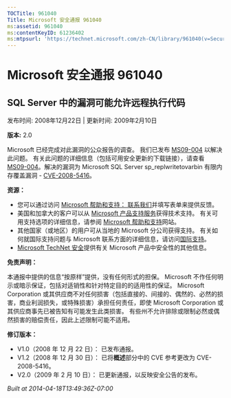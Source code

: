 ```yaml
---
TOCTitle: 961040
Title: Microsoft 安全通报 961040
ms:assetid: 961040
ms:contentKeyID: 61236402
ms:mtpsurl: 'https://technet.microsoft.com/zh-CN/library/961040(v=Security.10)'
---
```




Microsoft 安全通报 961040
=========================

SQL Server 中的漏洞可能允许远程执行代码
---------------------------------------

发布时间: 2008年12月22日 | 更新时间: 2009年2月10日

**版本:** 2.0

Microsoft 已经完成对此漏洞的公众报告的调查。 我们已发布 [MS09-004](http://go.microsoft.com/fwlink/?linkid=139513) 以解决此问题。 有关此问题的详细信息（包括可用安全更新的下载链接），请查看 [MS09-004](http://go.microsoft.com/fwlink/?linkid=139513)。解决的漏洞为 Microsoft SQL Server sp\_replwritetovarbin 有限内存覆盖漏洞 - [CVE-2008-5416](http://www.cve.mitre.org/cgi-bin/cvename.cgi?name=cve-2008-5416)。

**资源：**

-   您可以通过访问 [Microsoft 帮助和支持： 联系我们](https://support.microsoft.com/common/survey.aspx?scid=sw;en;1257&amp;showpage=1&amp;ws=technet&amp;sd=tech)并填写表单来提供反馈。
-   美国和加拿大的客户可以从 [Microsoft 产品支持服务](http://go.microsoft.com/fwlink/?linkid=21131)获得技术支持。 有关可用支持选项的详细信息，请参阅 [Microsoft 帮助和支持](http://support.microsoft.com/default.aspx?ln=zh-cn)网站。
-   其他国家（或地区）的用户可从当地的 Microsoft 分公司获得支持。 有关如何就国际支持问题与 Microsoft 联系方面的详细信息，请访问[国际支持](http://go.microsoft.com/fwlink/?linkid=21155)。
-   [Microsoft TechNet 安全](http://go.microsoft.com/fwlink/?linkid=21132)提供有关 Microsoft 产品中安全性的其他信息。

**免责声明：**

本通报中提供的信息“按原样”提供，没有任何形式的担保。 Microsoft 不作任何明示或暗示保证，包括对适销性和针对特定目的的适用性的保证。 Microsoft Corporation 或其供应商不对任何损害（包括直接的、间接的、偶然的、必然的损害，商业利润损失，或特殊损害）承担任何责任，即使 Microsoft Corporation 或其供应商事先已被告知有可能发生此类损害。 有些州不允许排除或限制必然或偶然损害的赔偿责任，因此上述限制可能不适用。

**修订版本：**

-   V1.0（2008 年 12 月 22 日）： 已发布通报。
-   V1.2（2008 年 12 月 30 日）： 已将**概述**部分中的 CVE 参考更改为 CVE-2008-5416。
-   V2.0（2009 年 2 月 10 日）： 已更新通报，以反映安全公告的发布。

*Built at 2014-04-18T13:49:36Z-07:00*
